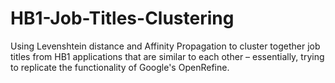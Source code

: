 # HB1-Job-Titles-Clustering
Using Levenshtein distance and Affinity Propagation to cluster together job titles from HB1 applications that are similar to each other – essentially, trying to replicate the functionality of Google's OpenRefine.
